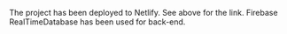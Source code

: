 The project has been deployed to Netlify. See above for the link.
Firebase RealTimeDatabase has been used for back-end. 
